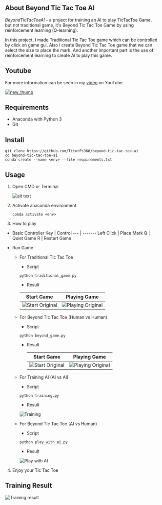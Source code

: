 ## About Beyond Tic Tac Toe AI

_BeyondTicTacToeAI_ - a project for training an AI to play TicTacToe Game, but not traditional game, it's Beyond Tic Tac Toe Game by using reinforcement learning (Q-learning).

In this project, I made Traditional Tic Tac Toe game which can be controlled by click on game gui. Also I create Beyond Tic Tac Toe game that we can select the size to place the mark. And another important part is the use of reinforcement learning to create AI to play this game.

## Youtube

For more information can be seen in my [video]("https://youtu.be/3q8Gh3yA9pw") on YouTube.

[![new_thumb](https://github.com/TitorPs360/beyond-tic-tac-toe-ai/blob/main/fig/cover.png)]("https://youtu.be/3q8Gh3yA9pw")

## Requirements

- Anaconda with Python 3
- Git

## Install

```
git clone https://github.com/TitorPs360/beyond-tic-tac-toe-ai
cd beyond-tic-tac-toe-ai
conda create --name <env> --file requirements.txt
```

## Usage

1. Open CMD or Terminal

   ![alt text](https://github.com/TitorPs360/beyond-tic-tac-toe-ai/blob/main/fig/step1.png?raw=true)

2. Activate anaconda environment

   ```
   conda activate <env>
   ```

3. How to play

- Basic Controller
  Key | Control
  --- | -------
  Left Click | Place Mark
  Q | Quiet Game
  R | Restart Game

- Run Game

  - For Traditional Tic Tac Toe

    - Script

    ```
    python traditional_game.py
    ```

    - Result

    |                                                  Start Game                                                  |                                                  Playing Game                                                  |
    | :----------------------------------------------------------------------------------------------------------: | :------------------------------------------------------------------------------------------------------------: |
    | ![Start Original](https://github.com/TitorPs360/beyond-tic-tac-toe-ai/blob/main/fig/original01.png?raw=true) | ![Playing Original](https://github.com/TitorPs360/beyond-tic-tac-toe-ai/blob/main/fig/original02.png?raw=true) |

  - For Beyond Tic Tac Toe (Human vs Human)

    - Script

    ```
    python beyond_game.py
    ```

    - Result

      |                                                 Start Game                                                 |                                                 Playing Game                                                 |
      | :--------------------------------------------------------------------------------------------------------: | :----------------------------------------------------------------------------------------------------------: |
      | ![Start Original](https://github.com/TitorPs360/beyond-tic-tac-toe-ai/blob/main/fig/beyond01.png?raw=true) | ![Playing Original](https://github.com/TitorPs360/beyond-tic-tac-toe-ai/blob/main/fig/beyond02.png?raw=true) |

  - For Training AI (AI vs AI)

    - Script

    ```
    python training.py
    ```

    - Result

    ![Training](https://github.com/TitorPs360/beyond-tic-tac-toe-ai/blob/main/fig/training.png?raw=true)

  - For Beyond Tic Tac Toe (AI vs Human)

    - Script

    ```
    python play_with_ai.py
    ```

    - Result

    ![Play with AI](https://github.com/TitorPs360/beyond-tic-tac-toe-ai/blob/main/fig/playwithai.png?raw=true)

4. Enjoy your Tic Tac Toe

## Training Result

![Training result](https://github.com/TitorPs360/beyond-tic-tac-toe-ai/blob/main/fig/training_result.png?raw=true)
